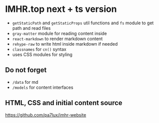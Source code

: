 # IMHR.top next + ts version

- `getStaticPath` and `getStaticProps` util functions and `fs` module to get path and read files
- `gray-matter` module for reading content inside
- `react-markdown` to render markdown content
- `rehype-raw` to write html inside markdown if needed
- `classnames` for `cn()` syntax
- uses CSS modules for styling


## Do not forget

- `/data` for md
- `/models` for content interfaces


## HTML, CSS and initial content source

https://github.com/pa7lux/imhr-website